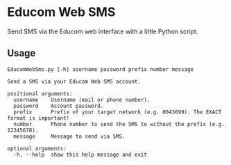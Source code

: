 # Educom Web SMS
Send SMS via the Educom web interface with a little Python script.

## Usage
```
EducomWebSms.py [-h] username password prefix number message

Send a SMS via your Educom Web SMS account.

positional arguments:
  username    Username (mail or phone number).
  password    Account password.
  prefix      Prefix of your target network (e.g. 0043699). The EXACT format is important!
  number      Phone number to send the SMS to without the prefix (e.g. 12345678).
  message     Message to send via SMS.

optional arguments:
  -h, --help  show this help message and exit
```